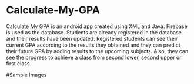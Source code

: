 # Calculate-My-GPA
Calculate My GPA is an android app created using XML and Java. Firebase is used as the database. Students are already registered in the database and their results
have been updated. Registered students can see their current GPA according to the results they obtained and they can predict their future GPA by adding results to
the upcoming subjects. Also, they can see the progress to achieve a class from second lower, second upper or first class.

#Sample Images
